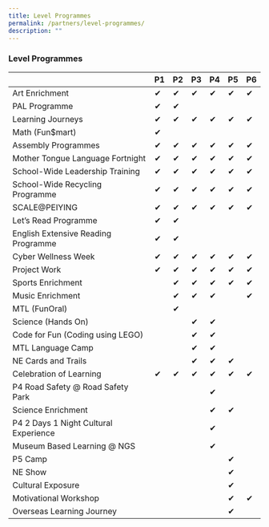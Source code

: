 ```yaml
---
title: Level Programmes
permalink: /partners/level-programmes/
description: ""
---
```

### **Level Programmes**


<table class="tg">
  <thead>
    <tr>
      <th class="tg-brl1"></th>
      <th class="tg-brl1">P1</th>
      <th class="tg-brl1">P2</th>
      <th class="tg-brl1">P3</th>
      <th class="tg-brl1">P4</th>
      <th class="tg-brl1">P5</th>
      <th class="tg-0lax">P6</th>
    </tr>
  </thead>
  <tbody>
    <tr>
      <td class="tg-brl1">Art Enrichment</td>
      <td class="tg-brl1">✔</td>
      <td class="tg-brl1">✔</td>
      <td class="tg-brl1">✔</td>
      <td class="tg-brl1">✔</td>
      <td class="tg-brl1">✔</td>
      <td class="tg-brl1">✔</td>
    </tr>
    <tr>
      <td class="tg-brl1">PAL Programme</td>
      <td class="tg-brl1">✔</td>
      <td class="tg-brl1">✔</td>
      <td class="tg-brl1"></td>
      <td class="tg-brl1"></td>
      <td class="tg-brl1"></td>
      <td class="tg-brl1"></td>
    </tr>
    <tr>
      <td class="tg-brl1">Learning Journeys</td>
      <td class="tg-brl1">✔</td>
      <td class="tg-brl1">✔</td>
      <td class="tg-brl1">✔</td>
      <td class="tg-brl1">✔</td>
      <td class="tg-brl1">✔</td>
      <td class="tg-brl1">✔</td>
    </tr>
    <tr>
      <td class="tg-brl1">Math (Fun$mart)</td>
      <td class="tg-brl1">✔</td>
      <td class="tg-brl1"></td>
      <td class="tg-brl1"></td>
      <td class="tg-brl1"></td>
      <td class="tg-brl1"></td>
      <td class="tg-brl1"></td>
    </tr>
    <tr>
      <td class="tg-brl1">Assembly Programmes</td>
      <td class="tg-brl1">✔</td>
      <td class="tg-brl1">✔</td>
      <td class="tg-brl1">✔</td>
      <td class="tg-brl1">✔</td>
      <td class="tg-brl1">✔</td>
      <td class="tg-brl1">✔</td>
    </tr>
    <tr>
      <td class="tg-brl1">Mother Tongue Language Fortnight</td>
      <td class="tg-brl1">✔</td>
      <td class="tg-brl1">✔</td>
      <td class="tg-brl1">✔</td>
      <td class="tg-brl1">✔</td>
      <td class="tg-brl1">✔</td>
      <td class="tg-brl1">✔</td>
    </tr>
    <tr>
      <td class="tg-brl1">School-Wide Leadership Training</td>
      <td class="tg-brl1">✔</td>
      <td class="tg-brl1">✔</td>
      <td class="tg-brl1">✔</td>
      <td class="tg-brl1">✔</td>
      <td class="tg-brl1">✔</td>
      <td class="tg-brl1">✔</td>
    </tr>
    <tr>
      <td class="tg-brl1">School-Wide Recycling Programme</td>
      <td class="tg-brl1">✔</td>
      <td class="tg-brl1">✔</td>
      <td class="tg-brl1">✔</td>
      <td class="tg-brl1">✔</td>
      <td class="tg-brl1">✔</td>
      <td class="tg-brl1">✔</td>
    </tr>
    <tr>
      <td class="tg-brl1">SCALE@PEIYING</td>
      <td class="tg-brl1">✔</td>
      <td class="tg-brl1">✔</td>
      <td class="tg-brl1">✔</td>
      <td class="tg-brl1">✔</td>
      <td class="tg-brl1">✔</td>
      <td class="tg-brl1">✔</td>
    </tr>
    <tr>
      <td class="tg-brl1">Let’s Read Programme</td>
      <td class="tg-brl1">✔</td>
      <td class="tg-brl1">✔</td>
      <td class="tg-brl1"></td>
      <td class="tg-brl1"></td>
      <td class="tg-brl1"></td>
      <td class="tg-brl1"></td>
    </tr>
    <tr>
      <td class="tg-brl1">English Extensive Reading Programme</td>
      <td class="tg-brl1">✔</td>
      <td class="tg-brl1">✔</td>
      <td class="tg-brl1"></td>
      <td class="tg-brl1"></td>
      <td class="tg-brl1"></td>
      <td class="tg-brl1"></td>
    </tr>
    <tr>
      <td class="tg-brl1">Cyber Wellness Week</td>
      <td class="tg-brl1">✔</td>
      <td class="tg-brl1">✔</td>
      <td class="tg-brl1">✔</td>
      <td class="tg-brl1">✔</td>
      <td class="tg-brl1">✔</td>
      <td class="tg-brl1">✔</td>
    </tr>
    <tr>
      <td class="tg-brl1">Project Work</td>
      <td class="tg-brl1">✔</td>
      <td class="tg-brl1">✔</td>
      <td class="tg-brl1">✔</td>
      <td class="tg-brl1">✔</td>
      <td class="tg-brl1">✔</td>
      <td class="tg-brl1">✔</td>
    </tr>
    <tr>
      <td class="tg-brl1">Sports Enrichment</td>
      <td class="tg-brl1"></td>
      <td class="tg-brl1">✔</td>
      <td class="tg-brl1">✔</td>
      <td class="tg-brl1">✔</td>
      <td class="tg-brl1">✔</td>
      <td class="tg-brl1">✔</td>
    </tr>
    <tr>
      <td class="tg-brl1">Music Enrichment</td>
      <td class="tg-brl1"></td>
      <td class="tg-brl1">✔</td>
      <td class="tg-brl1">✔</td>
      <td class="tg-brl1">✔</td>
      <td class="tg-brl1"></td>
      <td class="tg-brl1">✔</td>
    </tr>
    <tr>
      <td class="tg-brl1">MTL (FunOral)</td>
      <td class="tg-brl1"></td>
      <td class="tg-brl1">✔</td>
      <td class="tg-brl1"></td>
      <td class="tg-brl1"></td>
      <td class="tg-brl1"></td>
      <td class="tg-brl1"></td>
    </tr>
    <tr>
      <td class="tg-brl1">Science (Hands On)</td>
      <td class="tg-brl1"></td>
      <td class="tg-brl1"></td>
      <td class="tg-brl1">✔</td>
      <td class="tg-brl1">✔</td>
      <td class="tg-brl1"></td>
      <td class="tg-brl1"></td>
    </tr>
    <tr>
      <td class="tg-brl1">Code for Fun (Coding using LEGO)</td>
      <td class="tg-brl1"></td>
      <td class="tg-brl1"></td>
      <td class="tg-brl1">✔</td>
      <td class="tg-brl1">✔</td>
      <td class="tg-brl1"></td>
      <td class="tg-brl1"></td>
    </tr>
    <tr>
      <td class="tg-brl1">MTL Language Camp</td>
      <td class="tg-brl1"></td>
      <td class="tg-brl1"></td>
      <td class="tg-brl1">✔</td>
      <td class="tg-brl1">✔</td>
      <td class="tg-brl1"></td>
      <td class="tg-brl1"></td>
    </tr>
    <tr>
      <td class="tg-brl1">NE Cards and Trails</td>
      <td class="tg-brl1"></td>
      <td class="tg-brl1"></td>
      <td class="tg-brl1">✔</td>
      <td class="tg-brl1">✔</td>
      <td class="tg-brl1">✔</td>
      <td class="tg-brl1"></td>
    </tr>
    <tr>
      <td class="tg-brl1">Celebration of Learning</td>
      <td class="tg-brl1">✔</td>
      <td class="tg-brl1">✔</td>
      <td class="tg-brl1">✔</td>
      <td class="tg-brl1">✔</td>
      <td class="tg-brl1">✔</td>
      <td class="tg-brl1">✔</td>
    </tr>
    <tr>
      <td class="tg-brl1">P4 Road Safety @ Road Safety Park</td>
      <td class="tg-brl1"></td>
      <td class="tg-brl1"></td>
      <td class="tg-brl1"></td>
      <td class="tg-brl1">✔</td>
      <td class="tg-brl1"></td>
      <td class="tg-brl1"></td>
    </tr>
    <tr>
      <td class="tg-brl1">Science Enrichment</td>
      <td class="tg-brl1"></td>
      <td class="tg-brl1"></td>
      <td class="tg-brl1"></td>
      <td class="tg-brl1">✔</td>
      <td class="tg-brl1">✔</td>
      <td class="tg-brl1"></td>
    </tr>
    <tr>
      <td class="tg-brl1">P4 2 Days 1 Night Cultural Experience</td>
      <td class="tg-brl1"></td>
      <td class="tg-brl1"></td>
      <td class="tg-brl1"></td>
      <td class="tg-brl1">✔</td>
      <td class="tg-brl1"></td>
      <td class="tg-brl1"></td>
    </tr>
    <tr>
      <td class="tg-brl1">Museum Based Learning @ NGS</td>
      <td class="tg-brl1"></td>
      <td class="tg-brl1"></td>
      <td class="tg-brl1"></td>
      <td class="tg-brl1">✔</td>
      <td class="tg-brl1"></td>
      <td class="tg-brl1"></td>
    </tr>
    <tr>
      <td class="tg-brl1">P5 Camp</td>
      <td class="tg-brl1"></td>
      <td class="tg-brl1"></td>
      <td class="tg-brl1"></td>
      <td class="tg-brl1"></td>
      <td class="tg-brl1">✔</td>
      <td class="tg-brl1"></td>
    </tr>
    <tr>
      <td class="tg-brl1">NE Show</td>
      <td class="tg-brl1"></td>
      <td class="tg-brl1"></td>
      <td class="tg-brl1"></td>
      <td class="tg-brl1"></td>
      <td class="tg-brl1">✔</td>
      <td class="tg-brl1"></td>
    </tr>
    <tr>
      <td class="tg-brl1">Cultural Exposure</td>
      <td class="tg-brl1"></td>
      <td class="tg-brl1"></td>
      <td class="tg-brl1"></td>
      <td class="tg-brl1"></td>
      <td class="tg-brl1">✔</td>
      <td class="tg-brl1"></td>
    </tr>
    <tr>
      <td class="tg-brl1">Motivational Workshop</td>
      <td class="tg-brl1"></td>
      <td class="tg-brl1"></td>
      <td class="tg-brl1"></td>
      <td class="tg-brl1"></td>
      <td class="tg-brl1">✔</td>
      <td class="tg-brl1">✔</td>
    </tr>
    <tr>
      <td class="tg-brl1">Overseas Learning Journey</td>
      <td class="tg-brl1"></td>
      <td class="tg-brl1"></td>
      <td class="tg-brl1"></td>
      <td class="tg-brl1"></td>
      <td class="tg-brl1">✔</td>
      <td class="tg-brl1"></td>
    </tr>
  </tbody>
</table>